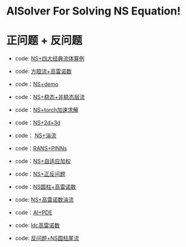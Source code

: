 # AISolver For Solving NS Equation!

# 正问题 + 反问题

- code: [NS+四大经典流体算例](https://github.com/PredictiveIntelligenceLab/jaxpi)
- code: [方腔流+高雷诺数](https://github.com/Scien42/NSFnet)
- code：[NS+demo](https://github.com/chen-yingfa/pinn-torch)
- code：[NS+稳态+非稳态层流](https://github.com/Raocp/PINN-laminar-flow)
- code：[NS+torch加速求解](https://openreview.net/pdf?id=nl1ZzdHpab)
- code：[NS+2d+3d](https://github.com/double110/PINN-cbs-)
- code： [NS+湍流](https://github.com/ASK-Berkeley/physics-NNs-hard-constraints)
- code：[RANS+PINNs](https://github.com/KTH-FlowAI/Physics-informed-neural-networks-for-solving-Reynolds-averaged-Navier-Stokes-equations)
- code：[NS+自适应加权](https://github.com/1shirong/dwPINNs)
- code：[NS+正反问题](https://github.com/Alexzihaohu/NSFnets/tree/master)
- code：[NS圆柱+高雷诺数](https://github.com/Shengfeng233/PINN-for-NS-equation)
- code:  [NS+高雷诺数湍流](https://github.com/Shengfeng233/PINN-for-turbulence)
- code：[AI+PDE](https://github.com/bc1chen/AI4PDE)
- code: [ldc高雷诺数](https://github.com/Cao-WenBo/TSONN)

- code: [反问题+NS圆柱尾流](https://github.com/ComputationalDomain/PINNs/tree/main/Cylinder-Wake)
